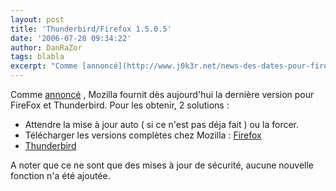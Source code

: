 ```yaml
---
layout: post
title: 'Thunderbird/Firefox 1.5.0.5'
date: '2006-07-28 09:34:22'
author: DanRaZor
tags: blabla
excerpt: "Comme [annoncé](http://www.j0k3r.net/news-des-dates-pour-firefox-et-thunderbird-1.5.0.5-1401.html) , Mozilla fournit dès aujourd'hui la dernière version pour FireFox et Thunderbird.     \nPour les obtenir, 2 solutions :  \n  \n* Attendre la mise à jour auto ( si ce n'est pas déja fait ) ou la forcer.   * Télécharger les versions      …"
---
```


Comme [annoncé](http://www.j0k3r.net/news-des-dates-pour-firefox-et-thunderbird-1.5.0.5-1401.html) , Mozilla fournit dès aujourd'hui la dernière version pour FireFox et Thunderbird.
Pour les obtenir, 2 solutions :

* Attendre la mise à jour auto ( si ce n'est pas déja fait ) ou la forcer.
* Télécharger les versions complètes chez Mozilla : [Firefox](http://www.mozilla-europe.org/fr/products/firefox/)
* [Thunderbird](http://www.mozilla-europe.org/fr/products/thunderbird/)

A noter que ce ne sont que des mises à jour de sécurité, aucune nouvelle fonction n'a été ajoutée.
